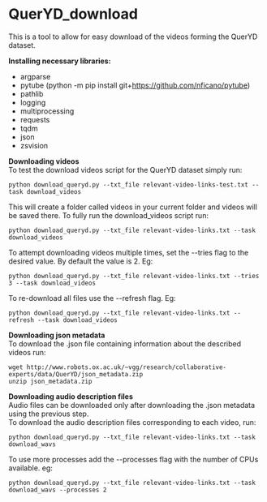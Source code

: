 # QuerYD_download

This is a tool to allow for easy download of the videos forming the QuerYD dataset.

**Installing necessary libraries:**
* argparse
* pytube (python -m pip install git+https://github.com/nficano/pytube)
* pathlib
* logging
* multiprocessing
* requests
* tqdm
* json
* zsvision

**Downloading videos** \
To test the download videos script for the QuerYD dataset simply run:
```
python download_queryd.py --txt_file relevant-video-links-test.txt --task download_videos
```
This will create a folder called videos in your current folder and videos will be saved there.
To fully run the download_videos script run:
```
python download_queryd.py --txt_file relevant-video-links.txt --task download_videos
```
To attempt downloading videos multiple times, set the --tries flag to the desired value. By default the value is 2. Eg:
```
python download_queryd.py --txt_file relevant-video-links.txt --tries 3 --task download_videos
```
To re-download all files use the --refresh flag. Eg:
```
python download_queryd.py --txt_file relevant-video-links.txt --refresh --task download_videos
```

**Downloading json metadata** \
To download the .json file containing information about the described videos run:
```
wget http://www.robots.ox.ac.uk/~vgg/research/collaborative-experts/data/QuerYD/json_metadata.zip
unzip json_metadata.zip
```

**Downloading audio description files** \
Audio files can be downloaded only after downloading the .json metadata using the previous step.\
To download the audio description files corresponding to each video, run:
```
python download_queryd.py --txt_file relevant-video-links.txt --task download_wavs
```
To use more processes add the --processes flag with the number of CPUs available. eg:
```
python download_queryd.py --txt_file relevant-video-links.txt --task download_wavs --processes 2
```
